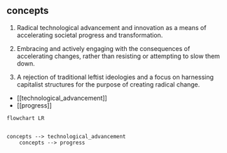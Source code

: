 ## concepts
1. Radical technological advancement and innovation as a means of accelerating societal progress and transformation.

2. Embracing and actively engaging with the consequences of accelerating changes, rather than resisting or attempting to slow them down.

3. A rejection of traditional leftist ideologies and a focus on harnessing capitalist structures for the purpose of creating radical change.


- [[technological_advancement]]
- [[progress]]
```mermaid
flowchart LR
    

concepts --> technological_advancement
    concepts --> progress
```
